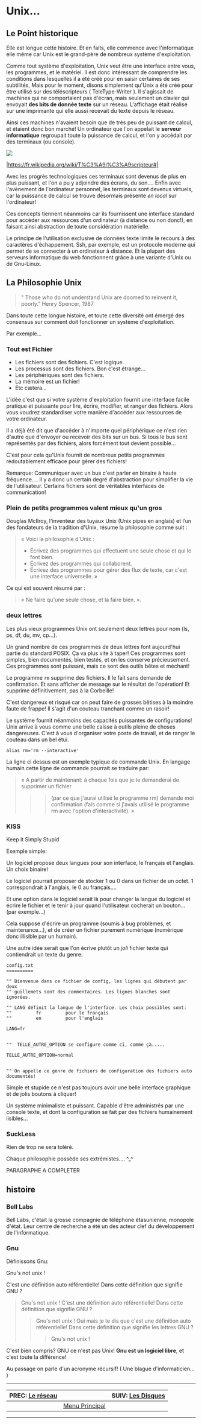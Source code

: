 # Unix...


## Le Point historique 

Elle est longue cette histoire. Et en faits, elle commence avec l'informatique elle même car Unix est le grand-père de nombreux système d'exploitation.

Comme tout système d'exploitation, Unix veut être une interface entre vous, les programmes, et le matériel. Il est donc intéressant de comprendre les conditions dans lesquelles il a été créé pour en saisir certaines de ses subtilités, Mais pour le moment, disons simplement qu'Unix a été créé pour être utilisé sur des téléscripteurs ( TeleType-Writer ). Il s'agissait de machines qui ne comportaient pas d'écran, mais seulement un clavier qui envoyait **des bits de donnée texte** sur un réseau. L'affichage était réalisé sur une imprimante qui elle aussi recevait du texte depuis le réseau.

Ainsi ces machines n'avaient besoin que de très peu de puissant de calcul, et étaient donc bon marché! Un ordinateur que l'on appelait le **serveur informatique** regroupait toute la puissance de calcul, et l'on y accédait par des terminaux (ou console).

[![](img/Siemens_T100_Telex.jpg)](https://fr.wikipedia.org/wiki/T%C3%A9l%C3%A9scripteur) 

|https://fr.wikipedia.org/wiki/T%C3%A9l%C3%A9scripteur#|

Avec les progrès technologiques ces terminaux sont devenus de plus en plus puissant, et l'on a pu y adjoindre des écrans, du son.... Enfin avec l'avènement de l'ordinateur personnel, les terminaux sont devenus virtuels, car la puissance de calcul se trouve désormais présente *en local* sur l'ordinateur!

Ces concepts tiennent néanmoins car ils fournissent une interface standard pour accéder aux ressources d'un ordinateur (à distance ou non donc!), en faisant ainsi abstraction de toute considération matérielle.

Le principe de l'utilisation exclusive de données texte limite le recours à des caractères d'échappement. Ssh, par exemple, est un protocole moderne qui permet de se connecter à un ordinateur à distance. Et la plupart des serveurs informatique du web fonctionnent grâce à une variante d'Unix ou de Gnu-Linux.

## La Philosophie Unix 

> " Those who do not understand Unix
> are doomed to reinvent it, poorly.”
> Henry Spencer, 1987

Dans toute cette longue histoire, et toute cette diversité ont émergé des consensus sur comment doit fonctionner un système d'exploitation.

Par exemple...

### Tout est Fichier 

 * Les fichiers sont des fichiers. C'est logique.
 * Les processus sont des fichiers. Bon c'est étrange...
 * Les périphériques sont des fichiers.
 * La mémoire est un fichier!
 * Etc cætera...

L'idée c'est que si votre système d'exploitation fournit une interface facile pratique et puissante pour lire, écrire, modifier, et ranger des fichiers. Alors vous voudrez standardiser votre manière d'accéder aux ressources de votre ordinateur.

Il a déjà été dit que d'accéder à n'importe quel périphérique ce n'est rien d'autre que d'envoyer ou recevoir des bits sur un bus. Si tous le bus sont représentés par des fichiers, alors forcément tout devient possible...

C'est pour cela qu'Unix fournit de nombreux petits programmes redoutablement efficace pour gérer des fichiers!

Remarque: Communiquer avec un bus c'est parler en binaire à haute fréquence.... Il y a donc un certain degré d'abstraction pour simplifier la vie de l'utilisateur. Certains fichiers sont de véritables interfaces de communication!

### Plein de petits programmes valent mieux qu'un gros 

Douglas McIlroy, l'inventeur des tuyaux Unix (Unix pipes en anglais) et l’un des fondateurs de la tradition d'Unix, résume la philosophie comme suit :

> « Voici la philosophie d'Unix :
> - Écrivez des programmes qui effectuent une seule chose et qui le font bien.
> - Écrivez des programmes qui collaborent.
> - Écrivez des programmes pour gérer des flux de texte, car c'est une interface universelle. »

Ce qui est souvent résumé par :

> « Ne faire qu'une seule chose, et la faire bien. ».

### deux lettres 

Les plus vieux programmes Unix ont seulement deux lettres pour nom (ls, ps, df, du, mv, cp...).

Un grand nombre de ces programmes de deux lettres font aujourd'hui partie du standard POSIX.
Ça va plus vite à taper! Ces programmes sont simples, bien documentés, bien testés, et on les conserve précieusement. Ces programmes sont puissant, mais ce sont des outils bêtes et méchant!

Le programme `rm` supprime des fichiers. Il le fait sans demande de confirmation. Et sans afficher de message sur le résultat de l'opération! Et supprime définitivement, pas à la Corbeille!

C'est dangereux et risqué car on peut faire de grosses bêtises à la moindre faute de frappe! Il s'agit d'un couteau tranchant comme un rasoir!

Le système fournit néanmoins des capacités puissantes de configurations! Unix arrive à vous comme une belle caisse à outils pleine de choses dangereuses. C'est à vous d'organiser votre poste de travail, et de ranger le couteau dans un bel étui.

    alias rm='rm --interactive'

La ligne ci dessus est un exemple typique de commande Unix. En langage humain cette ligne de commande pourrait se traduire par:

> « A partir de maintenant:
> à chaque fois que je te demanderai de supprimer un fichier
> > > (par ce que j'aurai utilisé le programme rm)
> demande moi confirmation
> > > (fais comme si j'avais utilisé le programme rm avec l'option d'interactivité). »

### KISS 

Keep it Simply Stupid

Exemple simple:

Un logiciel propose deux langues pour son interface, le français et l'anglais. Un choix binaire!

Le logiciel pourrait proposer de stocker 1 ou 0 dans un fichier de un octet. 1 correspondrait à l'anglais, le 0 au français....

Et une option dans le logiciel serait là pour changer la langue du logiciel et écrire le fichier et le tenir à jour quand l'utilisateur cocherait un bouton... (par exemple...)

Cela suppose d'écrire un programme (soumis à bug problèmes, et maintenance...), et de créer un fichier purement numérique (numérique donc illisible par un humain).

Une autre idée serait que l'on écrive plutôt un *joli* fichier texte qui contiendrait un texte du genre:

    config.txt
    ==========
    
    "" Bienvenue dans ce fichier de config, les lignes qui débutent par deux 
    "" guillemets sont des commentaires. Les lignes blanches sont ignorées.
    
    "" LANG définit la langue de l'interface. Les choix possibles sont:
    ""         fr         pour le français
    ""         en         pour l'anglais
    
    LANG=fr
    
    
    ""  TELLE_AUTRE_OPTION se configure comme ci, comme çà.....
    
    TELLE_AUTRE_OPTION=normal
    
    
    "" On appelle ce genre de fichiers de configuration des fichiers auto documentés!

Simple et stupide ce n'est pas toujours avoir une belle interface graphique et de jolis boutons à cliquer!

Un système minimaliste et puissant. Capable d'être administrés par une console texte, et dont la configuration se fait par des fichiers humainement lisibles...

### SuckLess 

Rien de trop ne sera toléré.

Chaque philosophie possède ses extrémistes.... ^_^

PARAGRAPHE A COMPLETER

## histoire 

### Bell Labs 

Bell Labs, c'était la grosse compagnie de téléphone étasunienne, monopole d'état. Leur centre de recherche a été un des acteur clef du développement de l'informatique.

### Gnu 

Définissons Gnu:

Gnu's not unix !

C'est une définition auto référentielle! Dans cette définition que signifie GNU ?

> Gnu's not unix !
> C'est une définition auto référentielle! Dans cette définition que signifie GNU ?
> > Gnu's not unix !
> > Oui mais je te dis que c'est une définition auto référentielle! Dans cette définition que signifie les lettres GNU ?
> > > Gnu's not unix !

C'est bien compris? GNU ce n'est pas Unix! **Gnu est un logiciel libre**, et c'est toute la différence!

Au passage on parle d'un acronyme récursif! ( Une blague d'informaticien... )
 
-------------------------------------------
| PREC: [Le réseau](090_network.md) |  | SUIV: [Les Disques](110_disks.md) |
| -------------  | ----- |  ----------         |
|  | [Menu Principal](index.md) |  |
-------------------------------------------
